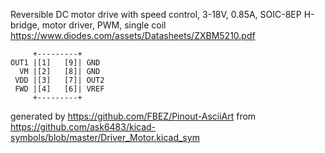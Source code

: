 Reversible DC motor drive with speed control, 3-18V, 0.85A, SOIC-8EP
H-bridge, motor driver, PWM, single coil
https://www.diodes.com/assets/Datasheets/ZXBM5210.pdf


	     +---------+
	OUT1 |[1]   [9]| GND
	  VM |[2]   [8]| GND
	 VDD |[3]   [7]| OUT2
	 FWD |[4]   [6]| VREF
	     +---------+


generated by https://github.com/FBEZ/Pinout-AsciiArt from https://github.com/ask6483/kicad-symbols/blob/master/Driver_Motor.kicad_sym